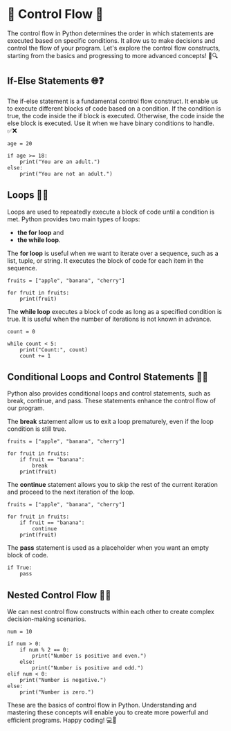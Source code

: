 # **🚦 Control Flow 🔄**

The control flow in Python determines the order in which statements are executed based on specific conditions. It allow us to make decisions and control the flow of your program. Let's explore the control flow constructs, starting from the basics and progressing to more advanced concepts! 🐍🔍

## **If-Else Statements 🌐❓**

The if-else statement is a fundamental control flow construct. It enable us to execute different blocks of code based on a condition. If the condition is true, the code inside the if block is executed. Otherwise, the code inside the else block is executed. Use it when we have binary conditions to handle. ✅❌

```
age = 20

if age >= 18:
    print("You are an adult.")
else:
    print("You are not an adult.")
```

## **Loops 🔄🔁**

Loops are used to repeatedly execute a block of code until a condition is met. Python provides two main types of loops: 

* **the for loop** and 
* **the while loop**.

The **for loop** is useful when we want to iterate over a sequence, such as a list, tuple, or string. It executes the block of code for each item in the sequence.

```
fruits = ["apple", "banana", "cherry"]

for fruit in fruits:
    print(fruit)
```

The **while loop** executes a block of code as long as a specified condition is true. It is useful when the number of iterations is not known in advance.

```
count = 0

while count < 5:
    print("Count:", count)
    count += 1
```

## **Conditional Loops and Control Statements 🔄🛑**

Python also provides conditional loops and control statements, such as break, continue, and pass. These statements enhance the control flow of our program.

The **break** statement allow us to exit a loop prematurely, even if the loop condition is still true.

```
fruits = ["apple", "banana", "cherry"]

for fruit in fruits:
    if fruit == "banana":
        break
    print(fruit)
```

The **continue** statement allows you to skip the rest of the current iteration and proceed to the next iteration of the loop.

```
fruits = ["apple", "banana", "cherry"]

for fruit in fruits:
    if fruit == "banana":
        continue
    print(fruit)
```

The **pass** statement is used as a placeholder when you want an empty block of code.

```
if True:
    pass
```

## **Nested Control Flow 🔄🔢**

We can nest control flow constructs within each other to create complex decision-making scenarios.

```
num = 10

if num > 0:
    if num % 2 == 0:
        print("Number is positive and even.")
    else:
        print("Number is positive and odd.")
elif num < 0:
    print("Number is negative.")
else:
    print("Number is zero.")
```

These are the basics of control flow in Python. Understanding and mastering these concepts will enable you to create more powerful and efficient programs. Happy coding! 💻🎉